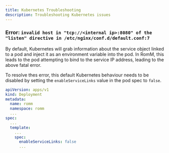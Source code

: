 ```yaml
---
title: Kubernetes Troubleshooting
description: Troubleshooting Kubernetes issues
---
```


### Error: `invalid host in "tcp://<internal ip>:8080" of the "listen" directive in /etc/nginx/conf.d/default.conf:7`

By default, Kubernetes will grab information about the service object linked to a pod and inject it as an environment variable into the pod. In RomM, this leads to the pod attempting to bind to the service IP address, leading to the above fatal error.

To resolve thes error, this default Kubernetes behaviour needs to be disabled by setting the `enableServiceLinks` value in the pod spec to `false`.

```yaml
apiVersion: apps/v1
kind: Deployment
metadata:
  name: romm
  namespace: romm
  ...
spec:
  ...
  template:
    ...
    spec:
      enableServiceLinks: false
      ...
```
